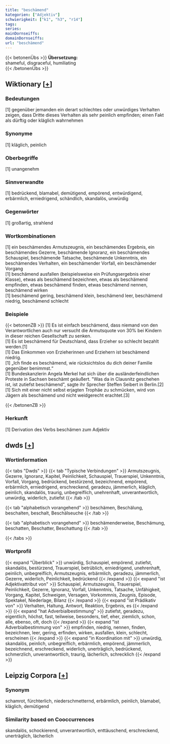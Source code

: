 ```yaml
---
title: "beschämend"
kategorien: ["Adjektiv"]
schwierigkeit: ["k1", "h3", "r14"]
tags:
series:
mainDornseiffs:
domainDornseiffs:
url: "beschämend"
---
```


{{< betonenÜbs >}}
**Übersetzung:**  
shameful, disgraceful, humiliating  
{{< /betonenÜbs >}}

## Wiktionary [[+](https://de.wiktionary.org/wiki/beschämend)]

### Bedeutungen
[1] gegenüber jemanden ein derart schlechtes oder unwürdiges Verhalten zeigen, dass Dritte dieses Verhalten als sehr peinlich empfinden; einen Fakt als dürftig oder kläglich wahrnehmen  

### Synonyme
[1] kläglich, peinlich  

### Oberbegriffe
[1] unangenehm  

### Sinnverwandte
[1] bedrückend, blamabel, demütigend, empörend, entwürdigend, erbärmlich, erniedrigend, schändlich, skandalös, unwürdig  

### Gegenwörter
[1] großartig, strahlend  

### Wortkombinationen
[1] ein beschämendes Armutszeugnis, ein beschämendes Ergebnis, ein beschämendes Gezerre, beschämende Ignoranz, ein beschämendes Schauspiel, beschämende Tatsache, beschämende Unkenntnis, ein beschämendes Verhalten, ein beschämender Vorfall, ein beschämender Vorgang  
[1] beschämend ausfallen (beispielsweise ein Prüfungsergebnis einer Klasse), etwas als beschämend bezeichnen, etwas als beschämend empfinden, etwas beschämend finden, etwas beschämend nennen, beschämend wirken  
[1] beschämend gering, beschämend klein, beschämend leer, beschämend niedrig, beschämend schlecht  

### Beispiele
{{< betonenZB >}}
[1] Es ist  einfach beschämend, dass niemand von den Verantwortlichen auch nur versucht die Armutsquote von 30% bei Kindern in dieser reichen Gesellschaft zu senken.  
[1] Es ist beschämend für Deutschland, dass Erzieher so schlecht bezahlt werden.[1]  
[1] Das Einkommen von Erzieherinnen und Erziehern ist beschämend niedrig.  
[1] „Ich finde es beschämend, wie rücksichtslos du dich deiner Familie gegenüber benimmst.“  
[1] Bundeskanzlerin Angela Merkel hat sich über die ausländerfeindlichen Proteste in Sachsen beschämt geäußert. "Was da in Clausnitz geschehen ist, ist zutiefst beschämend", sagte ihr Sprecher Steffen Seibert in Berlin.[2]  
[1] Sich mit einer nicht selbst erjagten Trophäe zu schmücken, wird von Jägern als beschämend und nicht weidgerecht erachtet.[3]  

{{< /betonenZB >}}
### Herkunft
[1] Derivation des Verbs beschämen zum Adjektiv  



## dwds [[+](https://www.dwds.de/wb/beschämend)]

### Wortinformation
{{< tabs "Dwds" >}}
{{< tab "Typische Verbindungen" >}}
Armutszeugnis, Gezerre, Ignoranz, Kapitel, Peinlichkeit, Schauspiel, Trauerspiel, Unkenntnis, Vorfall, Vorgang, bedrückend, bestürzend, bezeichnend, empörend, erbärmlich, erniedrigend, erschreckend, geradezu, jämmerlich, kläglich, peinlich, skandalös, traurig, unbegreiflich, unehrenhaft, unverantwortlich, unwürdig, widerlich, zutiefst
{{< /tab >}}

{{< tab "alphabetisch vorangehend" >}}
beschämen, Beschälung, beschalten, beschalt, Beschälseuche
{{< /tab >}}

{{< tab "alphabetisch vorangehend" >}}
beschämenderweise, Beschämung, beschatten, Beschatter, Beschattung
{{< /tab >}}

{{< /tabs >}}

### Wortprofil
{{< expand "Überblick" >}} unwürdig, Schauspiel, empörend, zutiefst, skandalös, bestürzend, Trauerspiel, betrüblich, erniedrigend, unehrenhaft, peinlich, unbegreiflich, Armutszeugnis, erbärmlich, geradezu, jämmerlich, Gezerre, widerlich, Peinlichkeit, bedrückend {{< /expand >}}
{{< expand "ist Adjektivattribut von" >}} Schauspiel, Armutszeugnis, Trauerspiel, Peinlichkeit, Gezerre, Ignoranz, Vorfall, Unkenntnis, Tatsache, Unfähigkeit, Vorgang, Kapitel, Schweigen, Versagen, Vorkommnis, Zeugnis, Episode, Spektakel, Niederlage, Bilanz {{< /expand >}}
{{< expand "ist Prädikativ von" >}} Verhalten, Haltung, Antwort, Reaktion, Ergebnis, es {{< /expand >}}
{{< expand "hat Adverbialbestimmung" >}} zutiefst, geradezu, eigentlich, höchst, fast, teilweise, besonders, tief, eher, ziemlich, schon, alle, ebenso, oft, doch {{< /expand >}}
{{< expand "ist Adverbialbestimmung von" >}} empfinden, niedrig, nennen, finden, bezeichnen, leer, gering, erfinden, wirken, ausfallen, klein, schlecht, erscheinen {{< /expand >}}
{{< expand "in Koordination mit" >}} unwürdig, skandalös, peinlich, unbegreiflich, erbärmlich, empörend, jämmerlich, bezeichnend, erschreckend, widerlich, unerträglich, bedrückend, schmerzlich, unverantwortlich, traurig, lächerlich, schrecklich {{< /expand >}}

## Leipzig Corpora [[+](https://corpora.uni-leipzig.de/en/res?word=beschämend&corpusId=deu_newscrawl-public_2018)]


### Synonym
schamrot, fürchterlich, niederschmetternd, erbärmlich, peinlich, blamabel, kläglich, demütigend


### Similarity based on Cooccurrences
skandalös, schockierend, unverantwortlich, enttäuschend, erschreckend, unerträglich, lächerlich

